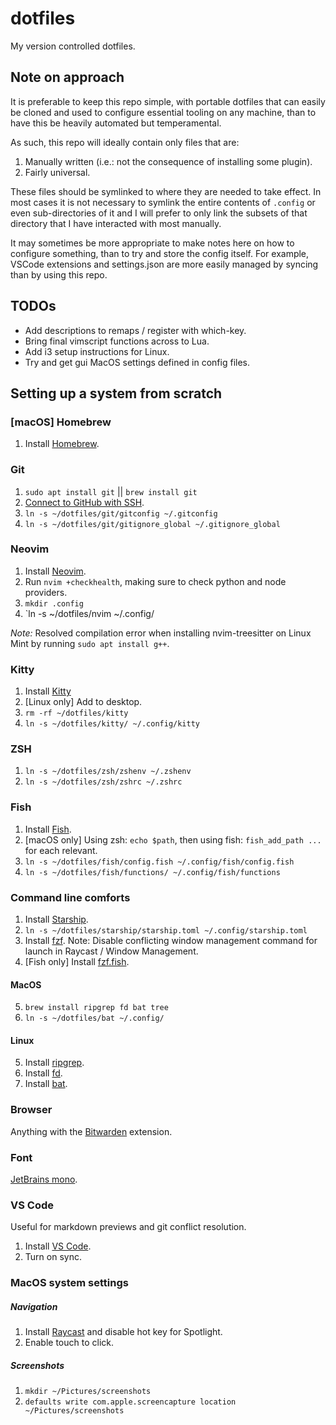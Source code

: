 # dotfiles

My version controlled dotfiles.

## Note on approach

It is preferable to keep this repo simple, with portable dotfiles that can
easily be cloned and used to configure essential tooling on any machine, than to
have this be heavily automated but temperamental.

As such, this repo will ideally contain only files that are:

1. Manually written (i.e.: not the consequence of installing some plugin).
2. Fairly universal.

These files should be symlinked to where they are needed to take effect. In most
cases it is not necessary to symlink the entire contents of `.config` or even
sub-directories of it and I will prefer to only link the subsets of that
directory that I have interacted with most manually.

It may sometimes be more appropriate to make notes here on how to configure
something, than to try and store the config itself. For example, VSCode
extensions and settings.json are more easily managed by syncing than by using
this repo.

## TODOs

- Add descriptions to remaps / register with which-key.
- Bring final vimscript functions across to Lua.
- Add i3 setup instructions for Linux.
- Try and get gui MacOS settings defined in config files.

## Setting up a system from scratch

### [macOS] Homebrew

1. Install [Homebrew](https://brew.sh/).

### Git

1. `sudo apt install git` || `brew install git`
2. [Connect to GitHub with
SSH](https://docs.github.com/en/authentication/connecting-to-github-with-ssh/generating-a-new-ssh-key-and-adding-it-to-the-ssh-agent).
3. `ln -s ~/dotfiles/git/gitconfig ~/.gitconfig`
4. `ln -s ~/dotfiles/git/gitignore_global ~/.gitignore_global`

### Neovim

1. Install
   [Neovim](https://github.com/neovim/neovim?tab=readme-ov-file#install-from-package).
2. Run `nvim +checkhealth`, making sure to check python and node providers.
3. `mkdir .config`
4. `ln -s ~/dotfiles/nvim ~/.config/

_Note:_ Resolved compilation error when installing nvim-treesitter on Linux Mint
by running `sudo apt install g++`.

### Kitty

1. Install [Kitty](https://sw.kovidgoyal.net/kitty/) 
2. [Linux only] Add to desktop.
3. ```rm -rf ~/dotfiles/kitty```
4. ```ln -s ~/dotfiles/kitty/ ~/.config/kitty```

### ZSH

1. `ln -s ~/dotfiles/zsh/zshenv ~/.zshenv`
2. `ln -s ~/dotfiles/zsh/zshrc ~/.zshrc`

### Fish

1. Install [Fish](https://fishshell.com/).
2. [macOS only] Using zsh: `echo $path`, then using fish: `fish_add_path ...`
   for each relevant.
3. `ln -s ~/dotfiles/fish/config.fish ~/.config/fish/config.fish`
4. `ln -s ~/dotfiles/fish/functions/ ~/.config/fish/functions`

### Command line comforts

1. Install [Starship](https://starship.rs/).
2. `ln -s ~/dotfiles/starship/starship.toml ~/.config/starship.toml`
3. Install
   [fzf](https://github.com/junegunn/fzf?tab=readme-ov-file#installation).
   Note: Disable conflicting window management command for launch in Raycast
   / Window Management.
4. [Fish only] Install
   [fzf.fish](https://github.com/PatrickF1/fzf.fish#installation).

#### MacOS
5. `brew install ripgrep fd bat tree`
6. `ln -s ~/dotfiles/bat ~/.config/`

#### Linux
5. Install [ripgrep](https://github.com/BurntSushi/ripgrep#installation).
6. Install [fd](https://github.com/sharkdp/fd?tab=readme-ov-file#installation).
7. Install
   [bat](https://github.com/sharkdp/bat?tab=readme-ov-file#installation).

### Browser

Anything with the [Bitwarden](https://bitwarden.com/) extension.

### Font

[JetBrains mono](https://github.com/JetBrains/JetBrainsMono#brew-macos-only).

### VS Code 

Useful for markdown previews and git conflict resolution.

1. Install [VS Code](https://code.visualstudio.com/).
2. Turn on sync.

### MacOS system settings

##### Navigation

1. Install [Raycast](https://www.raycast.com/) and disable hot key for
   Spotlight.
2. Enable touch to click.

##### Screenshots

1. `mkdir ~/Pictures/screenshots`
2. `defaults write com.apple.screencapture location ~/Pictures/screenshots`
